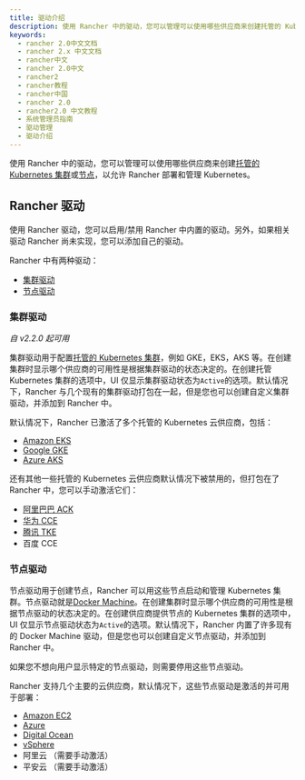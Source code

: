 ```yaml
---
title: 驱动介绍
description: 使用 Rancher 中的驱动，您可以管理可以使用哪些供应商来创建托管的 Kubernetes 集群或节点，以允许 Rancher 部署和管理 Kubernetes。使用 Rancher 驱动，您可以启用/禁用 Rancher 中内置的驱动。另外，如果相关驱动 Rancher 尚未实现，您可以添加自己的驱动。
keywords:
  - rancher 2.0中文文档
  - rancher 2.x 中文文档
  - rancher中文
  - rancher 2.0中文
  - rancher2
  - rancher教程
  - rancher中国
  - rancher 2.0
  - rancher2.0 中文教程
  - 系统管理员指南
  - 驱动管理
  - 驱动介绍
---
```


使用 Rancher 中的驱动，您可以管理可以使用哪些供应商来创建[托管的 Kubernetes 集群](/docs/cluster-provisioning/hosted-kubernetes-clusters/_index)或[节点](/docs/cluster-provisioning/rke-clusters/node-pools/_index)，以允许 Rancher 部署和管理 Kubernetes。

## Rancher 驱动

使用 Rancher 驱动，您可以启用/禁用 Rancher 中内置的驱动。另外，如果相关驱动 Rancher 尚未实现，您可以添加自己的驱动。

Rancher 中有两种驱动：

- [集群驱动](#集群驱动)
- [节点驱动](#节点驱动)

### 集群驱动

_自 v2.2.0 起可用_

集群驱动用于配置[托管的 Kubernetes 集群](/docs/cluster-provisioning/hosted-kubernetes-clusters/_index)，例如 GKE，EKS，AKS 等。在创建集群时显示哪个供应商的可用性是根据集群驱动的状态决定的。在创建托管 Kubernetes 集群的选项中，UI 仅显示集群驱动状态为`Active`的选项。默认情况下，Rancher 与几个现有的集群驱动打包在一起，但是您也可以创建自定义集群驱动，并添加到 Rancher 中。

默认情况下，Rancher 已激活了多个托管的 Kubernetes 云供应商，包括：

- [Amazon EKS](/docs/cluster-provisioning/hosted-kubernetes-clusters/eks/_index)
- [Google GKE](/docs/cluster-provisioning/hosted-kubernetes-clusters/gke/_index)
- [Azure AKS](/docs/cluster-provisioning/hosted-kubernetes-clusters/aks/_index)

还有其他一些托管的 Kubernetes 云供应商默认情况下被禁用的，但打包在了 Rancher 中，您可以手动激活它们：

- [阿里巴巴 ACK](/docs/cluster-provisioning/hosted-kubernetes-clusters/ack/_index)
- [华为 CCE](/docs/cluster-provisioning/hosted-kubernetes-clusters/cce/_index)
- [腾讯 TKE](/docs/cluster-provisioning/hosted-kubernetes-clusters/tke/_index)
- 百度 CCE

### 节点驱动

节点驱动用于创建节点，Rancher 可以用这些节点启动和管理 Kubernetes 集群。节点驱动就是[Docker Machine](https://docs.docker.com/machine/drivers/)。在创建集群时显示哪个供应商的可用性是根据节点驱动的状态决定的。在创建供应商提供节点的 Kubernetes 集群的选项中，UI 仅显示节点驱动状态为`Active`的选项。默认情况下，Rancher 内置了许多现有的 Docker Machine 驱动，但是您也可以创建自定义节点驱动，并添加到 Rancher 中。

如果您不想向用户显示特定的节点驱动，则需要停用这些节点驱动。

Rancher 支持几个主要的云供应商，默认情况下，这些节点驱动是激活的并可用于部署：

- [Amazon EC2](/docs/cluster-provisioning/rke-clusters/node-pools/ec2/_index)
- [Azure](/docs/cluster-provisioning/rke-clusters/node-pools/azure/_index)
- [Digital Ocean](/docs/cluster-provisioning/rke-clusters/node-pools/digital-ocean/_index)
- [vSphere](/docs/cluster-provisioning/rke-clusters/node-pools/vsphere/_index)
- 阿里云 （需要手动激活）
- 平安云 （需要手动激活）
